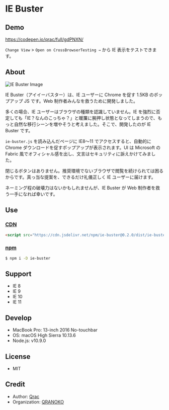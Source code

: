 # IE Buster

## Demo

https://codepen.io/qrac/full/gdPNXN/

`Change View` > `Open on CrossBrowserTesting →` から IE 表示をテストできます。

## About

![IE Buster Image](https://i.gyazo.com/29f848ce07303cc0bf84348faaf43931.png)

IE Buster（アイイーバスター）は、IE ユーザーに Chrome を促す 1.5KB のポップアップ JS です。Web 制作者みんなを救うために開発しました。

多くの場合、IE ユーザーはブラウザの種類を認識していません。IE を強烈に否定しても「IE？なんのこっちゃ？」と暖簾に腕押し状態となってしまうので、もっと自然な移行シーンを増やそうと考えました。そこで、開発したのが IE Buster です。

`ie-buster.js` を読み込んだページに IE8〜11 でアクセスすると、自動的に Chrome ダウンロードを促すポップアップが表示されます。UI は Microsoft の Fabric 風でオフィシャル感を出し、文言はセキュリティに訴えかけてみました。

閉じるボタンはありません。推奨環境でないブラウザで閲覧を続けられては困るからです。真っ当な提案を、できるだけ礼儀正しく IE ユーザーに届けます。

ネーミング程の破壊力はないかもしれませんが、IE Buster が Web 制作者を救う一手になれば幸いです。

## Use

### [CDN](https://www.jsdelivr.com/package/npm/ie-buster)

```html
<script src="https://cdn.jsdelivr.net/npm/ie-buster@0.2.0/dist/ie-buster.min.js"></script>
```

### [npm](https://www.npmjs.com/package/ie-buster)

```bash
$ npm i -D ie-buster
```

## Support

- IE 8
- IE 9
- IE 10
- IE 11

## Develop

- MacBook Pro: 13-inch 2016 No-touchbar
- OS: macOS High Sierra 10.13.6
- Node.js: v10.9.0

## License

- MIT

## Credit

- Author: [Qrac](https://qrac.jp)
- Organization: [QRANOKO](https://qranoko.jp)

